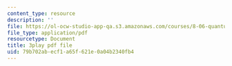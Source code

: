 ```yaml
---
content_type: resource
description: ''
file: https://ol-ocw-studio-app-qa.s3.amazonaws.com/courses/8-06-quantum-physics-iii-spring-2018/79b702abecf1a65f621e0a04b2340fb4_83lPKkTfGlY.pdf
file_type: application/pdf
resourcetype: Document
title: 3play pdf file
uid: 79b702ab-ecf1-a65f-621e-0a04b2340fb4
---
```

